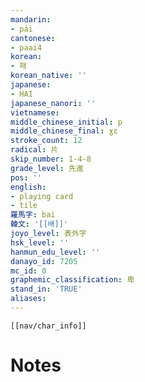 ```yaml
---
mandarin:
- pái
cantonese:
- paai4
korean:
- 패
korean_native: ''
japanese:
- HAI
japanese_nanori: ''
vietnamese:
middle_chinese_initial: p
middle_chinese_final: ɣɛ
stroke_count: 12
radical: 片
skip_number: 1-4-8
grade_level: 先進
pos: ''
english:
- playing card
- tile
羅馬字: bai
韓文: '[[배]]'
joyo_level: 表外字
hsk_level: ''
hanmun_edu_level: ''
danayo_id: 7205
mc_id: 0
graphemic_classification: 卑
stand_in: 'TRUE'
aliases:
---
```

```meta-bind-embed
[[nav/char_info]]
```

# Notes
